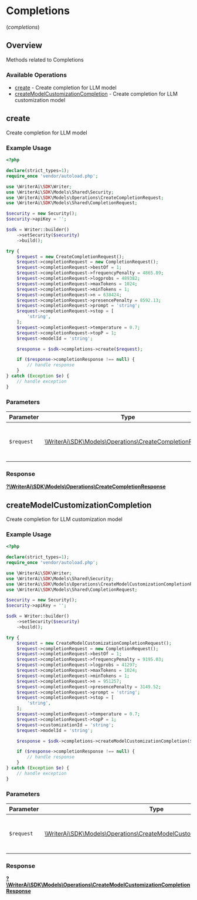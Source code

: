 # Completions
(*completions*)

## Overview

Methods related to Completions

### Available Operations

* [create](#create) - Create completion for LLM model
* [createModelCustomizationCompletion](#createmodelcustomizationcompletion) - Create completion for LLM customization model

## create

Create completion for LLM model

### Example Usage

```php
<?php

declare(strict_types=1);
require_once 'vendor/autoload.php';

use \WriterAi\SDK\Writer;
use \WriterAi\SDK\Models\Shared\Security;
use \WriterAi\SDK\Models\Operations\CreateCompletionRequest;
use \WriterAi\SDK\Models\Shared\CompletionRequest;

$security = new Security();
$security->apiKey = '';

$sdk = Writer::builder()
    ->setSecurity($security)
    ->build();

try {
    $request = new CreateCompletionRequest();
    $request->completionRequest = new CompletionRequest();
    $request->completionRequest->bestOf = 1;
    $request->completionRequest->frequencyPenalty = 4865.89;
    $request->completionRequest->logprobs = 489382;
    $request->completionRequest->maxTokens = 1024;
    $request->completionRequest->minTokens = 1;
    $request->completionRequest->n = 638424;
    $request->completionRequest->presencePenalty = 8592.13;
    $request->completionRequest->prompt = 'string';
    $request->completionRequest->stop = [
        'string',
    ];
    $request->completionRequest->temperature = 0.7;
    $request->completionRequest->topP = 1;
    $request->modelId = 'string';

    $response = $sdk->completions->create($request);

    if ($response->completionResponse !== null) {
        // handle response
    }
} catch (Exception $e) {
    // handle exception
}
```

### Parameters

| Parameter                                                                                                     | Type                                                                                                          | Required                                                                                                      | Description                                                                                                   |
| ------------------------------------------------------------------------------------------------------------- | ------------------------------------------------------------------------------------------------------------- | ------------------------------------------------------------------------------------------------------------- | ------------------------------------------------------------------------------------------------------------- |
| `$request`                                                                                                    | [\WriterAi\SDK\Models\Operations\CreateCompletionRequest](../../models/operations/CreateCompletionRequest.md) | :heavy_check_mark:                                                                                            | The request object to use for the request.                                                                    |


### Response

**[?\WriterAi\SDK\Models\Operations\CreateCompletionResponse](../../models/operations/CreateCompletionResponse.md)**


## createModelCustomizationCompletion

Create completion for LLM customization model

### Example Usage

```php
<?php

declare(strict_types=1);
require_once 'vendor/autoload.php';

use \WriterAi\SDK\Writer;
use \WriterAi\SDK\Models\Shared\Security;
use \WriterAi\SDK\Models\Operations\CreateModelCustomizationCompletionRequest;
use \WriterAi\SDK\Models\Shared\CompletionRequest;

$security = new Security();
$security->apiKey = '';

$sdk = Writer::builder()
    ->setSecurity($security)
    ->build();

try {
    $request = new CreateModelCustomizationCompletionRequest();
    $request->completionRequest = new CompletionRequest();
    $request->completionRequest->bestOf = 1;
    $request->completionRequest->frequencyPenalty = 9195.03;
    $request->completionRequest->logprobs = 41297;
    $request->completionRequest->maxTokens = 1024;
    $request->completionRequest->minTokens = 1;
    $request->completionRequest->n = 951257;
    $request->completionRequest->presencePenalty = 3149.52;
    $request->completionRequest->prompt = 'string';
    $request->completionRequest->stop = [
        'string',
    ];
    $request->completionRequest->temperature = 0.7;
    $request->completionRequest->topP = 1;
    $request->customizationId = 'string';
    $request->modelId = 'string';

    $response = $sdk->completions->createModelCustomizationCompletion($request);

    if ($response->completionResponse !== null) {
        // handle response
    }
} catch (Exception $e) {
    // handle exception
}
```

### Parameters

| Parameter                                                                                                                                         | Type                                                                                                                                              | Required                                                                                                                                          | Description                                                                                                                                       |
| ------------------------------------------------------------------------------------------------------------------------------------------------- | ------------------------------------------------------------------------------------------------------------------------------------------------- | ------------------------------------------------------------------------------------------------------------------------------------------------- | ------------------------------------------------------------------------------------------------------------------------------------------------- |
| `$request`                                                                                                                                        | [\WriterAi\SDK\Models\Operations\CreateModelCustomizationCompletionRequest](../../models/operations/CreateModelCustomizationCompletionRequest.md) | :heavy_check_mark:                                                                                                                                | The request object to use for the request.                                                                                                        |


### Response

**[?\WriterAi\SDK\Models\Operations\CreateModelCustomizationCompletionResponse](../../models/operations/CreateModelCustomizationCompletionResponse.md)**

